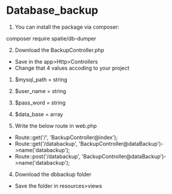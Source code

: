 # Database_backup
1. You can install the package via composer:

composer require spatie/db-dumper

2. Download the BackupController.php
 - Save in the app>Http>Controllers 
 - Change that 4 values accoding to your project
  1. $mysql_path = string
  2. $user_name = string
  3. $pass_word = string
  4. $data_base = array

3. Write the below route in web.php
 - Route::get('/', 'BackupController@index');
 - Route::get('/databackup', 'BackupController@dataBackup')->name('databackup');
 - Route::post('/databackup', 'BackupController@dataBackup')->name('databackup');

4. Download the dbbackup folder
 -  Save the folder in resources>views
